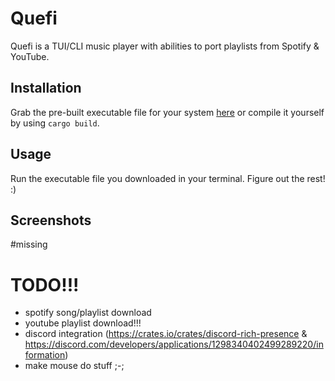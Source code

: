 # Quefi
Quefi is a TUI/CLI music player with abilities to port playlists from Spotify & YouTube.
## Installation
Grab the pre-built executable file for your system [here](https://github.com/nieboczek/quefi/releases/latest) or compile it yourself by using `cargo build`.
## Usage
Run the executable file you downloaded in your terminal.
Figure out the rest! :)
## Screenshots
#missing
# TODO!!!
- spotify song/playlist download
- youtube playlist download!!!
- discord integration (https://crates.io/crates/discord-rich-presence & https://discord.com/developers/applications/1298340402499289220/information)
- make mouse do stuff ;-;
